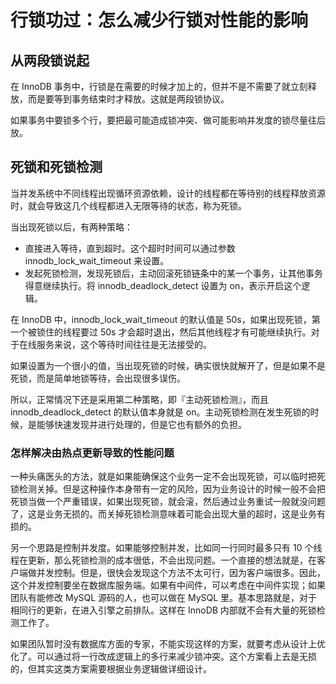 # 行锁功过：怎么减少行锁对性能的影响

## 从两段锁说起

在 InnoDB 事务中，行锁是在需要的时候才加上的，但并不是不需要了就立刻释放，而是要等到事务结束时才释放。这就是两段锁协议。

如果事务中要锁多个行，要把最可能造成锁冲突、做可能影响并发度的锁尽量往后放。

## 死锁和死锁检测

当并发系统中不同线程出现循环资源依赖，设计的线程都在等待别的线程释放资源时，就会导致这几个线程都进入无限等待的状态，称为死锁。

当出现死锁以后，有两种策略：

- 直接进入等待，直到超时。这个超时时间可以通过参数 innodb_lock_wait_timeout 来设置。
- 发起死锁检测，发现死锁后，主动回滚死锁链条中的某一个事务，让其他事务得意继续执行。将 innodb_deadlock_detect 设置为 on，表示开启这个逻辑。

在 InnoDB 中，innodb_lock_wait_timeout 的默认值是 50s，如果出现死锁，第一个被锁住的线程要过 50s 才会超时退出，然后其他线程才有可能继续执行。对于在线服务来说，这个等待时间往往是无法接受的。

如果设置为一个很小的值，当出现死锁的时候，确实很快就解开了，但是如果不是死锁，而是简单地锁等待，会出现很多误伤。

所以，正常情况下还是采用第二种策略，即『主动死锁检测』，而且 innodb_deadlock_detect 的默认值本身就是 on。主动死锁检测在发生死锁的时候，是能够快速发现并进行处理的，但是它也有额外的负担。

### 怎样解决由热点更新导致的性能问题

一种头痛医头的方法，就是如果能确保这个业务一定不会出现死锁，可以临时把死锁检测关掉。但是这种操作本身带有一定的风险，因为业务设计的时候一般不会把死锁当做一个严重错误，如果出现死锁，就会滚，然后通过业务重试一般就没问题了，这是业务无损的。而关掉死锁检测意味着可能会出现大量的超时，这是业务有损的。

另一个思路是控制并发度。如果能够控制并发，比如同一行同时最多只有 10 个线程在更新，那么死锁检测的成本很低，不会出现问题。一个直接的想法就是，在客户端做并发控制。但是，很快会发现这个方法不太可行，因为客户端很多。因此，这个并发控制要坐在数据库服务端。如果有中间件，可以考虑在中间件实现；如果团队有能修改 MySQL 源码的人，也可以做在 MySQL 里。基本思路就是，对于相同行的更新，在进入引擎之前排队。这样在 InnoDB 内部就不会有大量的死锁检测工作了。

如果团队暂时没有数据库方面的专家，不能实现这样的方案，就要考虑从设计上优化了。可以通过将一行改成逻辑上的多行来减少锁冲突。这个方案看上去是无损的，但其实这类方案需要根据业务逻辑做详细设计。
